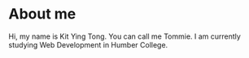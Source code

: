 # About me

Hi, my name is Kit Ying Tong. You can call me Tommie.
I am currently studying Web Development in Humber College.
